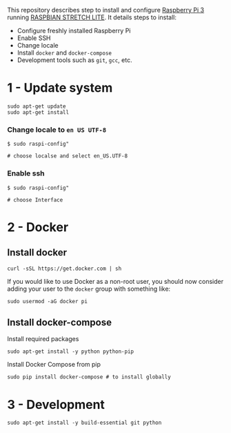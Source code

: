 This repository describes step to install and configure [Raspberry Pi 3](https://www.raspberrypi.org/ ) running [RASPBIAN STRETCH LITE](https://www.raspberrypi.org/downloads/raspbian/ ). It details steps to install:

- Configure freshly installed Raspberry Pi
- Enable SSH
- Change locale
- Install `docker` and `docker-compose`
- Development tools such as `git`, `gcc`, etc.

# 1 - Update system

```
sudo apt-get update
sudo apt-get install
```

### Change locale to `en US UTF-8`

```
$ sudo raspi-config"

# choose localse and select en_US.UTF-8
```

### Enable ssh

```
$ sudo raspi-config"

# choose Interface
```

# 2 - Docker

## Install docker

```
curl -sSL https://get.docker.com | sh
```

If you would like to use Docker as a non-root user, you should now consider
adding your user to the `docker` group with something like:

```
sudo usermod -aG docker pi
```

## Install docker-compose

Install required packages

```
sudo apt-get install -y python python-pip
```

Install Docker Compose from pip

```
sudo pip install docker-compose # to install globally
```

# 3 - Development

```
sudo apt-get install -y build-essential git python
```